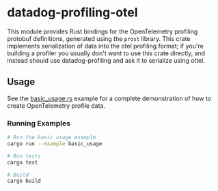 # datadog-profiling-otel

This module provides Rust bindings for the OpenTelemetry profiling protobuf definitions, generated using the `prost` library.
This crate implements serialization of data into the otel profiling format; if you're building a profiler you usually don't want to use this crate directly, and instead should use datadog-profiling and ask it to serialize using ottel.

## Usage

See the [basic_usage.rs](examples/basic_usage.rs) example for a complete demonstration of how to create OpenTelemetry profile data.

### Running Examples

```bash
# Run the basic usage example
cargo run --example basic_usage

# Run tests
cargo test

# Build
cargo build
```


